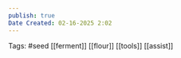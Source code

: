 ```yaml
---
publish: true
Date Created: 02-16-2025 2:02
---
```

Tags: #seed 
[[ferment]]
[[flour]]
[[tools]]
[[assist]]
